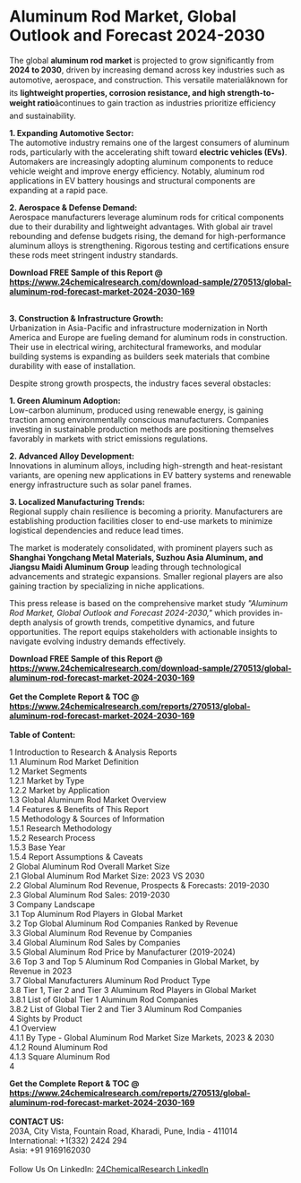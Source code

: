 <h1>Aluminum Rod Market, Global Outlook and Forecast 2024-2030</h1><p>The global <strong>aluminum rod market</strong> is projected to grow significantly from <strong>2024 to 2030</strong>, driven by increasing demand across key industries such as automotive, aerospace, and construction. This versatile materialâknown for its <strong>lightweight properties, corrosion resistance, and high strength-to-weight ratio</strong>âcontinues to gain traction as industries prioritize efficiency and sustainability.</p><p><strong>1. Expanding Automotive Sector:</strong><br>
The automotive industry remains one of the largest consumers of aluminum rods, particularly with the accelerating shift toward <strong>electric vehicles (EVs)</strong>. Automakers are increasingly adopting aluminum components to reduce vehicle weight and improve energy efficiency. Notably, aluminum rod applications in EV battery housings and structural components are expanding at a rapid pace.</p><p><strong>2. Aerospace &amp; Defense Demand:</strong><br>
Aerospace manufacturers leverage aluminum rods for critical components due to their durability and lightweight advantages. With global air travel rebounding and defense budgets rising, the demand for high-performance aluminum alloys is strengthening. Rigorous testing and certifications ensure these rods meet stringent industry standards.</p><div><b>Download FREE Sample of this Report @ 
            <a href="https://www.24chemicalresearch.com/download-sample/270513/global-aluminum-rod-forecast-market-2024-2030-169">
            https://www.24chemicalresearch.com/download-sample/270513/global-aluminum-rod-forecast-market-2024-2030-169</a></b></div><br><p><strong>3. Construction &amp; Infrastructure Growth:</strong><br>
Urbanization in Asia-Pacific and infrastructure modernization in North America and Europe are fueling demand for aluminum rods in construction. Their use in electrical wiring, architectural frameworks, and modular building systems is expanding as builders seek materials that combine durability with ease of installation.</p><p>Despite strong growth prospects, the industry faces several obstacles:</p><p><strong>1. Green Aluminum Adoption:</strong><br>
Low-carbon aluminum, produced using renewable energy, is gaining traction among environmentally conscious manufacturers. Companies investing in sustainable production methods are positioning themselves favorably in markets with strict emissions regulations.</p><p><strong>2. Advanced Alloy Development:</strong><br>
Innovations in aluminum alloys, including high-strength and heat-resistant variants, are opening new applications in EV battery systems and renewable energy infrastructure such as solar panel frames.</p><p><strong>3. Localized Manufacturing Trends:</strong><br>
Regional supply chain resilience is becoming a priority. Manufacturers are establishing production facilities closer to end-use markets to minimize logistical dependencies and reduce lead times.</p><p>The market is moderately consolidated, with prominent players such as <strong>Shanghai Yongchang Metal Materials, Suzhou Asia Aluminum, and Jiangsu Maidi Aluminum Group</strong> leading through technological advancements and strategic expansions. Smaller regional players are also gaining traction by specializing in niche applications.</p><p>This press release is based on the comprehensive market study <em>"Aluminum Rod Market, Global Outlook and Forecast 2024-2030,"</em> which provides in-depth analysis of growth trends, competitive dynamics, and future opportunities. The report equips stakeholders with actionable insights to navigate evolving industry demands effectively.</p><div><b>Download FREE Sample of this Report @ 
            <a href="https://www.24chemicalresearch.com/download-sample/270513/global-aluminum-rod-forecast-market-2024-2030-169">
            https://www.24chemicalresearch.com/download-sample/270513/global-aluminum-rod-forecast-market-2024-2030-169</a></b></div><br><div><b>Get the Complete Report & TOC @ 
            <a href="https://www.24chemicalresearch.com/reports/270513/global-aluminum-rod-forecast-market-2024-2030-169">
            https://www.24chemicalresearch.com/reports/270513/global-aluminum-rod-forecast-market-2024-2030-169</a></b></div><br>
            <b>Table of Content:</b><p>1 Introduction to Research & Analysis Reports<br />
    1.1 Aluminum Rod Market Definition<br />
    1.2 Market Segments<br />
        1.2.1 Market by Type<br />
        1.2.2 Market by Application<br />
    1.3 Global Aluminum Rod Market Overview<br />
    1.4 Features & Benefits of This Report<br />
    1.5 Methodology & Sources of Information<br />
        1.5.1 Research Methodology<br />
        1.5.2 Research Process<br />
        1.5.3 Base Year<br />
        1.5.4 Report Assumptions & Caveats<br />
2 Global Aluminum Rod Overall Market Size<br />
    2.1 Global Aluminum Rod Market Size: 2023 VS 2030<br />
    2.2 Global Aluminum Rod Revenue, Prospects & Forecasts: 2019-2030<br />
    2.3 Global Aluminum Rod Sales: 2019-2030<br />
3 Company Landscape<br />
    3.1 Top Aluminum Rod Players in Global Market<br />
    3.2 Top Global Aluminum Rod Companies Ranked by Revenue<br />
    3.3 Global Aluminum Rod Revenue by Companies<br />
    3.4 Global Aluminum Rod Sales by Companies<br />
    3.5 Global Aluminum Rod Price by Manufacturer (2019-2024)<br />
    3.6 Top 3 and Top 5 Aluminum Rod Companies in Global Market, by Revenue in 2023<br />
    3.7 Global Manufacturers Aluminum Rod Product Type<br />
    3.8 Tier 1, Tier 2 and Tier 3 Aluminum Rod Players in Global Market<br />
        3.8.1 List of Global Tier 1 Aluminum Rod Companies<br />
        3.8.2 List of Global Tier 2 and Tier 3 Aluminum Rod Companies<br />
4 Sights by Product<br />
    4.1 Overview<br />
        4.1.1 By Type - Global Aluminum Rod Market Size Markets, 2023 & 2030<br />
        4.1.2 Round Aluminum Rod<br />
        4.1.3 Square Aluminum Rod<br />
        4</p><div><b>Get the Complete Report & TOC @ 
            <a href="https://www.24chemicalresearch.com/reports/270513/global-aluminum-rod-forecast-market-2024-2030-169">
            https://www.24chemicalresearch.com/reports/270513/global-aluminum-rod-forecast-market-2024-2030-169</a></b></div><br><b>CONTACT US:</b><br>
            203A, City Vista, Fountain Road, Kharadi, Pune, India - 411014<br>
            International: +1(332) 2424 294<br>
            Asia: +91 9169162030 <br><br>
            Follow Us On LinkedIn: <a href="https://www.linkedin.com/company/24chemicalresearch/">24ChemicalResearch LinkedIn</a>